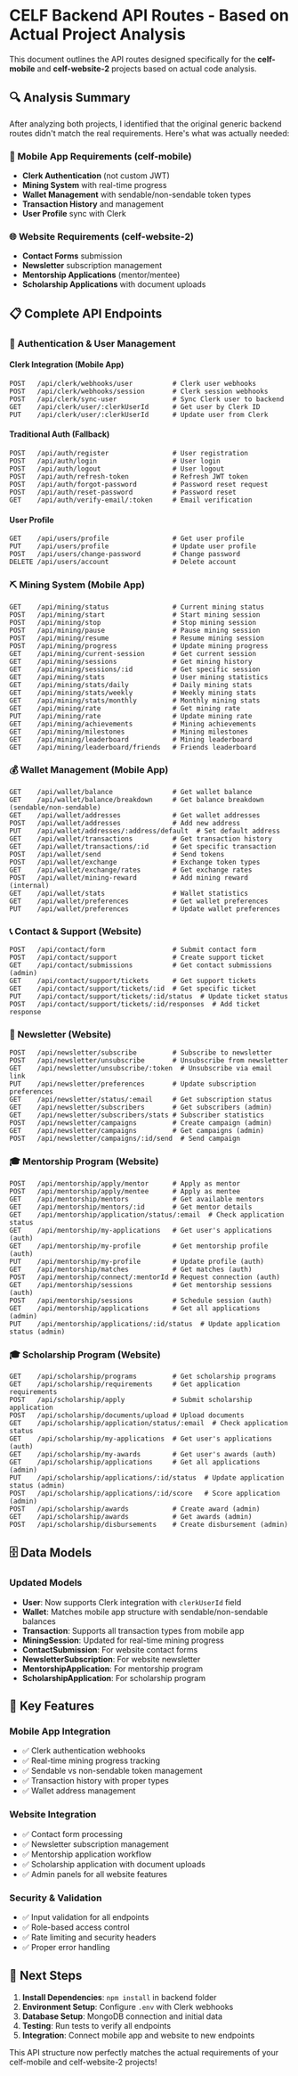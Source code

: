 # CELF Backend API Routes - Based on Actual Project Analysis

This document outlines the API routes designed specifically for the **celf-mobile** and **celf-website-2** projects based on actual code analysis.

## 🔍 Analysis Summary

After analyzing both projects, I identified that the original generic backend routes didn't match the real requirements. Here's what was actually needed:

### **📱 Mobile App Requirements (celf-mobile)**
- **Clerk Authentication** (not custom JWT)
- **Mining System** with real-time progress
- **Wallet Management** with sendable/non-sendable token types
- **Transaction History** and management
- **User Profile** sync with Clerk

### **🌐 Website Requirements (celf-website-2)**
- **Contact Forms** submission
- **Newsletter** subscription management
- **Mentorship Applications** (mentor/mentee)
- **Scholarship Applications** with document uploads

## 📋 Complete API Endpoints

### **🔐 Authentication & User Management**

#### Clerk Integration (Mobile App)
```
POST   /api/clerk/webhooks/user          # Clerk user webhooks
POST   /api/clerk/webhooks/session       # Clerk session webhooks
POST   /api/clerk/sync-user              # Sync Clerk user to backend
GET    /api/clerk/user/:clerkUserId      # Get user by Clerk ID
PUT    /api/clerk/user/:clerkUserId      # Update user from Clerk
```

#### Traditional Auth (Fallback)
```
POST   /api/auth/register                # User registration
POST   /api/auth/login                   # User login
POST   /api/auth/logout                  # User logout
POST   /api/auth/refresh-token           # Refresh JWT token
POST   /api/auth/forgot-password         # Password reset request
POST   /api/auth/reset-password          # Password reset
GET    /api/auth/verify-email/:token     # Email verification
```

#### User Profile
```
GET    /api/users/profile                # Get user profile
PUT    /api/users/profile                # Update user profile
POST   /api/users/change-password        # Change password
DELETE /api/users/account                # Delete account
```

### **⛏️ Mining System (Mobile App)**

```
GET    /api/mining/status                # Current mining status
POST   /api/mining/start                 # Start mining session
POST   /api/mining/stop                  # Stop mining session
POST   /api/mining/pause                 # Pause mining session
POST   /api/mining/resume                # Resume mining session
POST   /api/mining/progress              # Update mining progress
GET    /api/mining/current-session       # Get current session
GET    /api/mining/sessions              # Get mining history
GET    /api/mining/sessions/:id          # Get specific session
GET    /api/mining/stats                 # User mining statistics
GET    /api/mining/stats/daily           # Daily mining stats
GET    /api/mining/stats/weekly          # Weekly mining stats
GET    /api/mining/stats/monthly         # Monthly mining stats
GET    /api/mining/rate                  # Get mining rate
PUT    /api/mining/rate                  # Update mining rate
GET    /api/mining/achievements          # Mining achievements
GET    /api/mining/milestones            # Mining milestones
GET    /api/mining/leaderboard           # Mining leaderboard
GET    /api/mining/leaderboard/friends   # Friends leaderboard
```

### **💰 Wallet Management (Mobile App)**

```
GET    /api/wallet/balance               # Get wallet balance
GET    /api/wallet/balance/breakdown     # Get balance breakdown (sendable/non-sendable)
GET    /api/wallet/addresses             # Get wallet addresses
POST   /api/wallet/addresses             # Add new address
PUT    /api/wallet/addresses/:address/default  # Set default address
GET    /api/wallet/transactions          # Get transaction history
GET    /api/wallet/transactions/:id      # Get specific transaction
POST   /api/wallet/send                  # Send tokens
POST   /api/wallet/exchange              # Exchange token types
GET    /api/wallet/exchange/rates        # Get exchange rates
POST   /api/wallet/mining-reward         # Add mining reward (internal)
GET    /api/wallet/stats                 # Wallet statistics
GET    /api/wallet/preferences           # Get wallet preferences
PUT    /api/wallet/preferences           # Update wallet preferences
```

### **📞 Contact & Support (Website)**

```
POST   /api/contact/form                 # Submit contact form
POST   /api/contact/support              # Create support ticket
GET    /api/contact/submissions          # Get contact submissions (admin)
GET    /api/contact/support/tickets      # Get support tickets
GET    /api/contact/support/tickets/:id  # Get specific ticket
PUT    /api/contact/support/tickets/:id/status  # Update ticket status
POST   /api/contact/support/tickets/:id/responses  # Add ticket response
```

### **📧 Newsletter (Website)**

```
POST   /api/newsletter/subscribe         # Subscribe to newsletter
POST   /api/newsletter/unsubscribe       # Unsubscribe from newsletter
GET    /api/newsletter/unsubscribe/:token  # Unsubscribe via email link
PUT    /api/newsletter/preferences       # Update subscription preferences
GET    /api/newsletter/status/:email     # Get subscription status
GET    /api/newsletter/subscribers       # Get subscribers (admin)
GET    /api/newsletter/subscribers/stats # Subscriber statistics
POST   /api/newsletter/campaigns         # Create campaign (admin)
GET    /api/newsletter/campaigns         # Get campaigns (admin)
POST   /api/newsletter/campaigns/:id/send  # Send campaign
```

### **🎓 Mentorship Program (Website)**

```
POST   /api/mentorship/apply/mentor      # Apply as mentor
POST   /api/mentorship/apply/mentee      # Apply as mentee
GET    /api/mentorship/mentors           # Get available mentors
GET    /api/mentorship/mentors/:id       # Get mentor details
GET    /api/mentorship/application/status/:email  # Check application status
GET    /api/mentorship/my-applications   # Get user's applications (auth)
GET    /api/mentorship/my-profile        # Get mentorship profile (auth)
PUT    /api/mentorship/my-profile        # Update profile (auth)
GET    /api/mentorship/matches           # Get matches (auth)
POST   /api/mentorship/connect/:mentorId # Request connection (auth)
GET    /api/mentorship/sessions          # Get mentorship sessions (auth)
POST   /api/mentorship/sessions          # Schedule session (auth)
GET    /api/mentorship/applications      # Get all applications (admin)
PUT    /api/mentorship/applications/:id/status  # Update application status (admin)
```

### **🎓 Scholarship Program (Website)**

```
GET    /api/scholarship/programs         # Get scholarship programs
GET    /api/scholarship/requirements     # Get application requirements
POST   /api/scholarship/apply            # Submit scholarship application
POST   /api/scholarship/documents/upload # Upload documents
GET    /api/scholarship/application/status/:email  # Check application status
GET    /api/scholarship/my-applications  # Get user's applications (auth)
GET    /api/scholarship/my-awards        # Get user's awards (auth)
GET    /api/scholarship/applications     # Get all applications (admin)
PUT    /api/scholarship/applications/:id/status  # Update application status (admin)
POST   /api/scholarship/applications/:id/score   # Score application (admin)
POST   /api/scholarship/awards           # Create award (admin)
GET    /api/scholarship/awards           # Get awards (admin)
POST   /api/scholarship/disbursements    # Create disbursement (admin)
```

## 🗄️ Data Models

### **Updated Models**
- **User**: Now supports Clerk integration with `clerkUserId` field
- **Wallet**: Matches mobile app structure with sendable/non-sendable balances
- **Transaction**: Supports all transaction types from mobile app
- **MiningSession**: Updated for real-time mining progress
- **ContactSubmission**: For website contact forms
- **NewsletterSubscription**: For website newsletter
- **MentorshipApplication**: For mentorship program
- **ScholarshipApplication**: For scholarship program

## 🔧 Key Features

### **Mobile App Integration**
- ✅ Clerk authentication webhooks
- ✅ Real-time mining progress tracking
- ✅ Sendable vs non-sendable token management
- ✅ Transaction history with proper types
- ✅ Wallet address management

### **Website Integration**
- ✅ Contact form processing
- ✅ Newsletter subscription management
- ✅ Mentorship application workflow
- ✅ Scholarship application with document uploads
- ✅ Admin panels for all website features

### **Security & Validation**
- ✅ Input validation for all endpoints
- ✅ Role-based access control
- ✅ Rate limiting and security headers
- ✅ Proper error handling

## 🚀 Next Steps

1. **Install Dependencies**: `npm install` in backend folder
2. **Environment Setup**: Configure `.env` with Clerk webhooks
3. **Database Setup**: MongoDB connection and initial data
4. **Testing**: Run tests to verify all endpoints
5. **Integration**: Connect mobile app and website to new endpoints

This API structure now perfectly matches the actual requirements of your celf-mobile and celf-website-2 projects!
